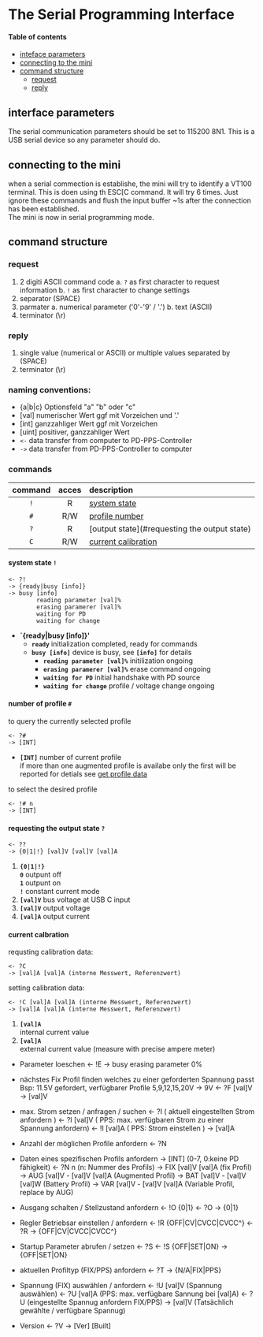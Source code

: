 # The Serial Programming Interface

#### Table of contents
- [inteface parameters](#interface-parmeters)  
- [connecting to the mini](#connecting-to-the-mini)
- [command structure](#command-structure)
    - [request](#request)
	- [reply](#reply)

## interface parameters
The serial communication parameters should be set to 115200 8N1. This is a USB 
serial device so any parameter should do.  


## connecting to the mini
when a serial commection is establishe, the mini will try to identify a VT100 
terminal. This is doen using th ESC[C command. It will try 6 times. Just ignore 
these commands and flush the input buffer ~1s after the connection has been established.  
The mini is now in serial programming mode.  


## command structure
### request
1. 2 digiti ASCII command code
	a. `?` as first character to request information
	b. `!` as first character to change settings
2. separator (SPACE)
3. parmater
    a. numerical parameter ('0'-'9' / '.') 
	b. text (ASCII)
4. terminator (\r)

### reply
1. single value (numerical or ASCII) or multiple values separated by (SPACE)
2. terminator (\r)

### naming conventions:
- {a|b|c} Optionsfeld "a" "b" oder "c"
- [val] numerischer Wert ggf mit Vorzeichen und '.'
- [int] ganzzahliger Wert ggf mit Vorzeichen
- [uint] positiver, ganzzahliger Wert
- `<-` data transfer from computer to PD-PPS-Controller
- `->` data transfer from PD-PPS-Controller to computer

### commands

command | acces | description
:-----: | :---: | :----------
`!`     |   R   | [system state](#system-state-)
`#`     |  R/W  | [profile number](#number-of-profile)
`?`     |   R   | [output state](#requesting the output state)
`C`     |  R/W  | [current calibration](#current-calbration)


#### system state `!`
```    
<- ?!
-> {ready|busy [info]}
-> busy [info] 
        reading parameter [val]%
        erasing paramerer [val]%
        waiting for PD
        waiting for change
```  
- **`{ready|busy [info]}'**  
  - **`ready`** initialization completed, ready for commands
  - **`busy [info]`**  device is busy, see **`[info]`** for details
    - **`reading parameter [val]%`** initilization ongoing
    - **`erasing paramerer [val]%`** erase command ongoing
    - **`waiting for PD`** initial handshake with PD source
    - **`waiting for change`** profile / voltage change ongoing

#### number of profile `#`
to query the currently selected profile
```
<- ?#
-> [INT] 
```
- **`[INT]`** number of current profile  
  if more than one augmented profile is availabe only the first will be reported for detials see [get profile data](#get-profile-data)

to select the desired profile
```
<- !# n
-> [INT] 
```

#### requesting the output state `?` [](#output-state)
```
<- ??
-> {0|1|!} [val]V [val]V [val]A 
```
1. **`{0|1|!}`**  
   **`0`** outpunt off  
   **`1`** outpunt on  
   **`!`** constant current mode  
2. **`[val]V`** bus voltage at USB C input
3. **`[val]V`** output voltage
4. **`[val]A`** output current

#### current calbration
requsting calibration data:
```
<- ?C 
-> [val]A [val]A (interne Messwert, Referenzwert)
```
setting calibration data:
```
<- !C [val]A [val]A (interne Messwert, Referenzwert)
-> [val]A [val]A (interne Messwert, Referenzwert)
```
1. **`[val]A`**   
   internal current value
2. **`[val]A`**  
   external current value (measure with precise ampere meter)


- Parameter loeschen
	<- !E
	-> busy erasing parameter 0%

- nächstes Fix Profil finden welches zu einer geforderten Spannung passt
	Bsp: 11.5V gefordert, verfügbarer Profile 5,9,12,15,20V -> 9V
	<- ?F [val]V 
	-> [val]V

- max. Strom setzen / anfragen / suchen 
	<- ?I 			( aktuell eingestellten Strom anfordern )
	<- ?I [val]V	( PPS: max. verfügbaren Strom zu einer Spannung anfordern)
	<- !I [val]A 	( PPS: Strom einstellen )
	-> [val]A

- Anzahl der möglichen Profile anfordern
	<- ?N
- Daten eines spezifischen Profils anfordern
	-> [INT] (0-7, 0:keine PD fähigkeit)
	<- ?N n (n: Nummer des Profils)
	-> FIX [val]V [val]A (fix Profil)
	-> AUG [val]V - [val]V [val]A (Augmented Profil)
	-> BAT [val]V - [val]V [val]W (Battery Profil)
	-> VAR [val]V - [val]V [val]A (Variable Profil, replace by AUG)

- Ausgang schalten / Stellzustand anfordern
	<- !O {0|1}
	<- ?O
	-> {0|1}

- Regler Betriebsar einstellen / anfordern
	<- !R {OFF|CV|CVCC|CVCC^}
	<- ?R
	-> {OFF|CV|CVCC|CVCC^}

- Startup Parameter abrufen / setzen
	<- ?S
	<- !S {OFF|SET|ON}
	-> {OFF|SET|ON}

- aktuellen Profiltyp (FIX/PPS) anfordern
	<- ?T 
	-> {N/A|FIX|PPS}

- Spannung (FIX) auswählen / anfordern
	<- !U [val]V	(Spannung auswählen)
	<- ?U [val]A 	(PPS:  max. verfügbare Sannung bei [val]A)
	<- ?U			(eingestellte Spannug anfordern FIX/PPS)
	-> [val]V		(Tatsächlich gewählte / verfügbare Spannug)

- Version
	<- ?V
	-> [Ver] [Built]
	